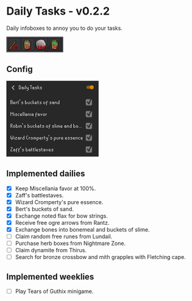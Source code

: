 # Daily Tasks - v0.2.2
Daily infoboxes to annoy you to do your tasks.

![](img/infoboxes.png)

## Config
![](img/config.png)

## Implemented dailies
- [x] Keep Miscellania favor at 100%.
- [x] Zaff's battlestaves.
- [x] Wizard Cromperty's pure essence.
- [x] Bert's buckets of sand.
- [x] Exchange noted flax for bow strings.
- [x] Receive free ogre arrows from Rantz.
- [x] Exchange bones into bonemeal and buckets of slime.
- [ ] Claim random free runes from Lundail.
- [ ] Purchase herb boxes from Nightmare Zone.
- [ ] Claim dynamite from Thirus.
- [ ] Search for bronze crossbow and mith grapples with Fletching cape.

## Implemented weeklies
- [ ] Play Tears of Guthix minigame.

